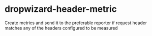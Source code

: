 # dropwizard-header-metric
Create metrics and send it to the preferable reporter if request header matches any of the headers configured to be measured
